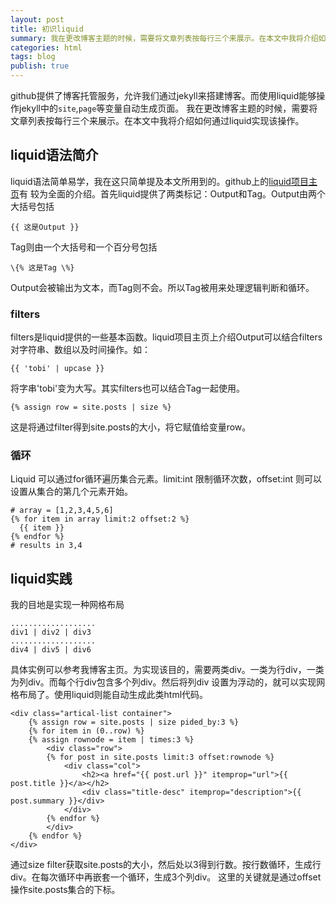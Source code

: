```yaml
---
layout: post
title: 初识liquid
summary: 我在更改博客主题的时候，需要将文章列表按每行三个来展示。在本文中我将介绍如何通过liquid实现该操作。
categories: html
tags: blog
publish: true
---
```


github提供了博客托管服务，允许我们通过jekyll来搭建博客。而使用liquid能够操作jekyll中的`site`,`page`等变量自动生成页面。
我在更改博客主题的时候，需要将文章列表按每行三个来展示。在本文中我将介绍如何通过liquid实现该操作。


## liquid语法简介 ##
liquid语法简单易学，我在这只简单提及本文所用到的。github上的[liquid项目主页](https://github.com/Shopify/liquid/wiki/Liquid-for-Designers)有
较为全面的介绍。首先liquid提供了两类标记：Output和Tag。Output由两个大括号包括
```
{{ 这是Output }}
```
Tag则由一个大括号和一个百分号包括
```
\{% 这是Tag \%}
```
Output会被输出为文本，而Tag则不会。所以Tag被用来处理逻辑判断和循环。

### filters 
filters是liquid提供的一些基本函数。liquid项目主页上介绍Output可以结合filters对字符串、数组以及时间操作。如：
```
{{ 'tobi' | upcase }}
```
将字串'tobi'变为大写。其实filters也可以结合Tag一起使用。
```
{% assign row = site.posts | size %}
```
这是将通过filter得到site.posts的大小，将它赋值给变量row。

### 循环

Liquid 可以通过for循环遍历集合元素。limit:int 限制循环次数，offset:int 则可以设置从集合的第几个元素开始。
```
# array = [1,2,3,4,5,6]
{% for item in array limit:2 offset:2 %}
  {{ item }}
{% endfor %}
# results in 3,4
```
## liquid实践 ##
我的目地是实现一种网格布局
```
...................
div1 | div2 | div3
...................
div4 | div5 | div6
```
具体实例可以参考我博客主页。为实现该目的，需要两类div。一类为行div，一类为列div。而每个行div包含多个列div。然后将列div
设置为浮动的，就可以实现网格布局了。使用liquid则能自动生成此类html代码。
```
<div class="artical-list container">  
	{% assign row = site.posts | size pided_by:3 %}
	{% for item in (0..row) %}
	{% assign rownode = item | times:3 %}
		<div class="row">
		{% for post in site.posts limit:3 offset:rownode %}
			<div class="col">
				<h2><a href="{{ post.url }}" itemprop="url">{{ post.title }}</a></h2>
				<div class="title-desc" itemprop="description">{{ post.summary }}</div>
			</div>
		{% endfor %}
		</div>
	{% endfor %}
</div>
```
通过size filter获取site.posts的大小，然后处以3得到行数。按行数循环，生成行div。在每次循环中再嵌套一个循环，生成3个列div。
这里的关键就是通过offset操作site.posts集合的下标。
















